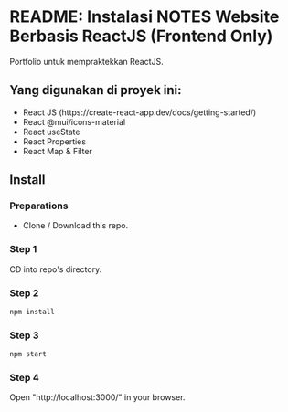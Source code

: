 <h1>README: Instalasi NOTES Website Berbasis ReactJS (Frontend Only)</h1>
<p>Portfolio untuk mempraktekkan ReactJS.</p>
<div>
  <h2>Yang digunakan di proyek ini: </h2>
  <ul>
    <li>
      React JS (https://create-react-app.dev/docs/getting-started/)
    </li>
    <li>
      React @mui/icons-material
    </li>
    <li>
      React useState
    </li>
    <li>
      React Properties
    </li>
    <li>
      React Map & Filter
    </li>
  </ul>
</div>
<h2>Install</h2>

### Preparations
- Clone / Download this repo. 

### Step 1
CD into repo's directory.

### Step 2
```sh
npm install
```

### Step 3
```sh
npm start
```

### Step 4
Open "http://localhost:3000/" in your browser.


